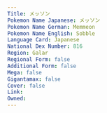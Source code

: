 ```yaml
---
﻿Title: メッソン
Pokemon Name Japanese: メッソン
Pokemon Name German: Memmeon
Pokemon Name English: Sobble
Language Card: Japanese
National Dex Number: 816
Region: Galar
Regional Form: false
Additional Form: false
Mega: false
Gigantamax: false
Cover: false
Link: 
Owned: 
---
```

